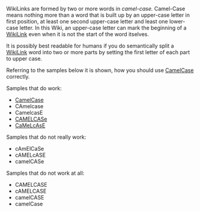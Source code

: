 WikiLinks are formed by two or more words in *camel-case.* Camel-Case
means nothing more than a word that is built up by an upper-case letter
in first position, at least one second upper-case letter and least one
lower-case letter. In this Wiki, an upper-case letter can mark the
beginning of a [WikiLink](WikiLink "wikilink") even when it is not the
start of the word itselves.

It is possibly best readable for humans if you do semantically split a
[WikiLink](WikiLink "wikilink") word into two or more parts by setting
the first letter of each part to upper case.

Referring to the samples below it is shown, how you should use
[CamelCase](CamelCase "wikilink") correctly.

Samples that do work:

-   [CamelCase](CamelCase "wikilink")
-   CAmelcase
-   CamelcasE
-   [CAMELCASe](CAMELCASe "wikilink")
-   [CaMeLcAsE](CaMeLcAs "wikilink")

Samples that do not really work:

-   cAmElCaSe
-   cAMELcASE
-   camelCASe

Samples that do not work at all:

-   CAMELCASE
-   cAMELCASE
-   camelCASE
-   camelCase
